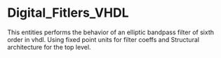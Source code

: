 # Digital_Fitlers_VHDL
This entities performs the behavior of an elliptic bandpass filter of sixth order in vhdl. Using fixed point units for filter coeffs and Structural architecture for the top level.
